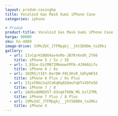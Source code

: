 ```yaml
---
layout: produk-casinghp
title: Vocaloid Gas Mask Gumi iPhone Case
categories: iphone

# Produk
product-title: Vocaloid Gas Mask Gumi iPhone Case
harga: 90000
sku: hn-4889
image-drive: 1VMv2UC_JTFMpgkj__jht5D0Dm_to2Rkz
gallery:
  - url: 1IvCqrH1NDO4av4vMa-JB7RrKndh_2T60
    title: iPhone 5 / 5s / SE
  - url: 1_EOie-DiCMB72MkmowVPPA-4J966Uifu
    title: iPhone 6 / 6s
  - url: 1DZR5jtIEt-DerDW-F0L5KvR_SdhyHE54
    title: iPhone 6 Plus / 6s Plus
  - url: 13joTAkLha2CeKqRqA5QmuFqbTvXOfeSO
    title: iPhone 7 / 8
  - url: 1AdGxA0NQX5T-83nqkT6DW_MG_kzl2TML
    title: iPhone 7 Plus / 8 Plus
  - url: 1VMv2UC_JTFMpgkj__jht5D0Dm_to2Rkz
    title: iPhone X
---
```

